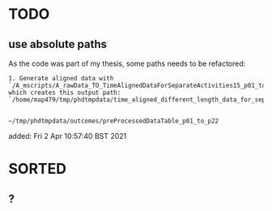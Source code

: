 # TODO

## use absolute paths

As the code was part of my thesis, some paths needs to be refactored:
```
1. Generate aligned data with `/A_mscripts/A_rawData_TO_TimeAlignedDataForSeparateActivities15_p01_to_p22_octave_linux.m`
which creates this output path:
`/home/map479/tmp/phdtmpdata/time_aligned_different_length_data_for_separate_activities_p01_to_p22_octave_linux`
```


```

~/tmp/phdtmpdata/outcomes/preProcessedDataTable_p01_to_p22 
```

added: Fri  2 Apr 10:57:40 BST 2021


# SORTED
## ? 


